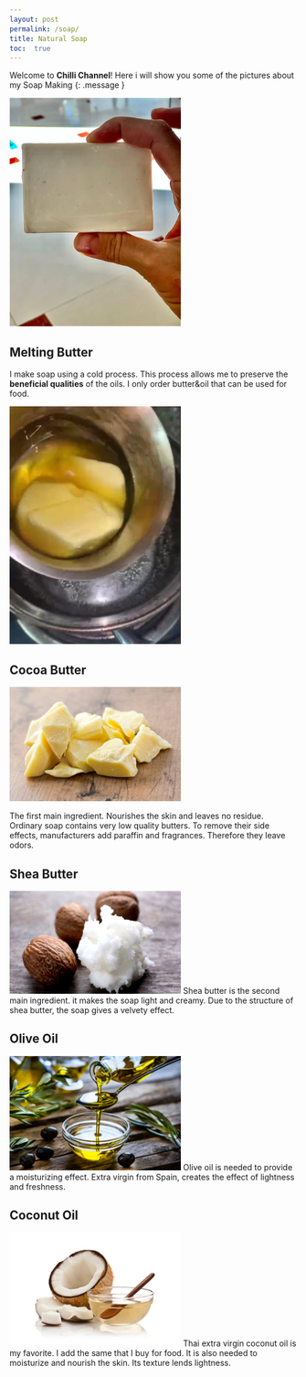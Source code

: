 ```yaml
---
layout: post
permalink: /soap/
title: Natural Soap
toc:  true
---
```

Welcome to **Chilli Channel**! 
Here i will show you some of the pictures about my Soap Making
{: .message }



<img src="/soap.jpg" alt="" width="300"/>

## Melting Butter
I make soap using a cold process. This process allows me to preserve the **beneficial qualities** of the oils. I only order butter&oil that can be used for food.

<img src="melting.png" alt="" width="300"/>


## Cocoa Butter 
<img src="/cocoa.jpg" alt="" width="300"/>

The first main ingredient. Nourishes the skin and leaves no residue. Ordinary soap contains very low quality butters. To remove their side effects, manufacturers add paraffin and fragrances. Therefore they leave odors.
## Shea Butter
<img src="/sheabutter.jpg" alt="" width="300"/>
Shea butter is the second main ingredient. it makes the soap light and creamy. Due to the structure of shea butter, the soap gives a velvety effect.

## Olive Oil
<img src="/olive.jpg" alt="" width="300"/>
Olive oil is needed to provide a moisturizing effect. Extra virgin from Spain, creates the effect of lightness and freshness.

## Coconut Oil
<img src="/coco.jpg" alt="" width="300"/>
Thai extra virgin coconut oil is my favorite. I add the same that I buy for food. It is also needed to moisturize and nourish the skin. Its texture lends lightness.